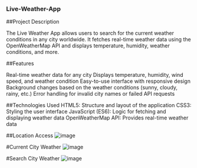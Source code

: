 ### Live-Weather-App

##Project Description

The Live Weather App allows users to search for the current weather conditions in any city worldwide. It fetches real-time weather data using the OpenWeatherMap API and displays temperature, humidity, weather conditions, and more.

##Features

Real-time weather data for any city
Displays temperature, humidity, wind speed, and weather condition
Easy-to-use interface with responsive design
Background changes based on the weather conditions (sunny, cloudy, rainy, etc.)
Error handling for invalid city names or failed API requests

##Technologies Used
HTML5: Structure and layout of the application
CSS3: Styling the user interface
JavaScript (ES6): Logic for fetching and displaying weather data
OpenWeatherMap API: Provides real-time weather data

##Location Access 
![image](https://github.com/user-attachments/assets/1e888ec1-936e-4ef5-aff9-10345a418671)

#Current City Weather
![image](https://github.com/user-attachments/assets/2f8906e4-4072-4575-9a86-4eaab6a2a8fd)

#Search City Weather
![image](https://github.com/user-attachments/assets/2d971365-cac2-4815-a3a1-96e590b2d396)


